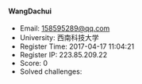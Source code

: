 #### WangDachui  

* Email: 158595289@qq.com  
* University: 西南科技大学  
* Register Time: 2017-04-17 11:04:21  
* Register IP: 223.85.209.22  
* Score: 0  
* Solved challenges: 
